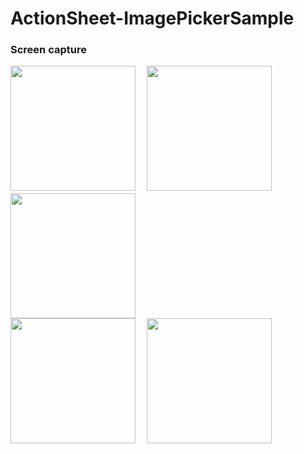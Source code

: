 # ActionSheet-ImagePickerSample

### Screen capture
<div>
<img src="https://user-images.githubusercontent.com/6063541/48908418-80a74980-eead-11e8-9e0f-e6468b5576e3.png" width="200">
　<img src="https://user-images.githubusercontent.com/6063541/48908420-80a74980-eead-11e8-8c70-85222d2b88ae.png" width="200">
　<img src="https://user-images.githubusercontent.com/6063541/48908421-813fe000-eead-11e8-8afb-2f38dc5b67b0.png" width="200">
</div>
<div>
<img src="https://user-images.githubusercontent.com/6063541/48908422-813fe000-eead-11e8-9299-d7f0979ec5bf.png" width="200">
　<img src="https://user-images.githubusercontent.com/6063541/48908424-813fe000-eead-11e8-8275-17c545afe0ce.png" width="200">
</div>
